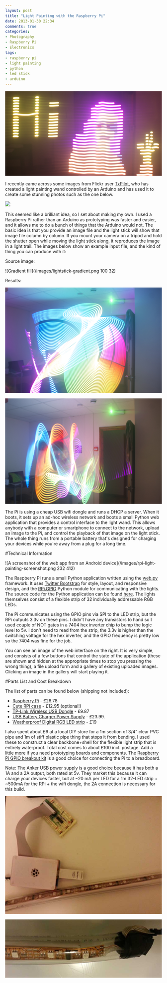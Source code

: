 ```yaml
---
layout: post
title: "Light Painting with the Raspberry Pi"
date: 2013-01-30 22:34
comments: true
categories:
- Photography
- Raspberry Pi
- Electronics
tags:
- raspberry pi
- light painting
- python
- led stick
- arduino
---
```


![](/images/DSC07335.png)

I recently came across some images from Flickr user
[TxPilot](http://www.flickr.com/photos/txross/sets/72157622234691540/), who has
created a light painting wand controlled by an Arduino and has used it to
create some stunning photos such as the one below.

![](http://24.media.tumblr.com/tumblr_lnz4766sYj1qbg80vo1_500.jpg)

This seemed like a brilliant idea, so I set about making my own. I used a
Raspberry Pi rather than an Arduino as prototyping was faster and easier, and
it allows me to do a bunch of things that the Arduino would not. The basic idea
is that you provide an image file and the light stick will show that image file
column by column. If you mount your camera on a tripod and hold the shutter
open while moving the light stick along, it reproduces the image in a light
trail. The images below show an example input file, and the kind of thing you
can produce with it:


Source image:

![Gradient fill](/images/lightstick-gradient.png 100 32)

Results:

![Light stick example](/images/DSC07346.png)

![Light stick example](/images/DSC07348.png)

The Pi is using a cheap USB wifi dongle and runs a DHCP a server. When it
boots, it sets up an ad-hoc wireless network and boots a small Python web
application that provides a control interface to the light wand. This allows
anybody with a computer or smartphone to connect to the network, upload an
image to the Pi, and control the playback of that image on the light stick. The
whole thing runs from a portable battery that's designed for charging your
devices while you're away from a plug for a long time.

#Technical Information

![A screenshot of the web app from an Android device](/images/rpi-light-painting-screenshot.png 232 412)

The Raspberry Pi runs a small Python application written using the
[web.py](http://webpy.org/) framework. It uses [Twitter Bootstrap](http://twitter.github.com/bootstrap/)
for style, layout, and responsive design, and the
[RPi.GPIO](http://pypi.python.org/pypi/RPi.GPIO/) Python module for
communicating with the lights. The source code for the Python application can
be found [here](https://github.com/mfoo/rpi-light-painting). The lights
themselves consist of a flexible strip of 32 individually addressable RGB
LEDs.

The Pi communicates using the GPIO pins via SPI to the LED strip, but the RPi
outputs 3.3v on these pins. I didn't have any transistors to hand so I used couple
of NOT gates in a 7404 hex inverter chip to bump the logic level to 5v. I don't
need to read from the strip, the 3.3v is higher than the switching voltage for
the hex inverter, and the GPIO frequency is pretty low so the 7404 was fine for
the job.

You can see an image of the web interface on the right. It is very simple, and
consists of a few buttons that control the state of the application (these are
shown and hidden at the appropriate times to stop you pressing the wrong
thing), a file upload form and a gallery of existing uploaded images. Clicking
an image in the gallery will start playing it.

#Parts List and Cost Breakdown

The list of parts can be found below (shipping not included):

* [Raspberry Pi](http://uk.farnell.com/raspberry-pi) - £26.78
* [Cute RPi case](http://pibow.com/) - £12.95 (optional!)
* [TP-Link Wireless USB
  Dongle](http://www.amazon.co.uk/TP-Link-TL-WN821N-Wireless-USB-Adapter/dp/B00194XKXA/ref=sr_1_8?ie=UTF8&qid=1359583224&sr=8-8) - £9.87
* [USB Battery Charger Power
  Supply](http://www.amazon.co.uk/Upgraded-External-Flashlight-Lightning-Provided/dp/B0067UPRQ4/ref=sr_1_3?ie=UTF8&qid=1359583352&sr=8-3) - £23.99.
* [Weatherproof Digital RGB LED strip](http://adafruit.com/products/306) - £19

I also spent about £6 at a local DIY store for a 1m section of 3/4" clear PVC
pipe and 1m of stiff plastic pipe thing that stops it from bending. I used
these to construct a clear backbone+shell for the flexible light strip that is
entirely waterproof. Total cost comes to about £100 incl. postage. Add a
little more if you need prototyping boards and components. The
[Raspberry Pi GPIO breakout kit](http://www.hobbytronics.co.uk/raspberry-pi-gpio-breakout)
is a good choice for connecting the Pi to a breadboard.

Note: The Anker USB power supply is a good choice because it has both a 1A and
a 2A output, both rated at 5v. They market this because it can charge your
devices faster, but at ~20 mA per LED for a 1m 32-LED strip + ~500mA for the
RPi + the wifi dongle, the 2A connection is necessary for this build.

![](/images/raspi-lightstick-1.jpg)

![](/images/raspi-lightstick-2.jpg)
